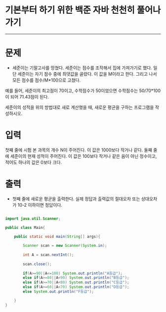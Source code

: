 # 기본부터 하기 위한 백준 자바 천천히 풀어나가기
--------------------------------------------

# 문제
 - 세준이는 기말고사를 망쳤다. 세준이는 점수를 조작해서 집에 가져가기로 했다. 일단 세준이는 자기 점수 중에 최댓값을 골랐다. 이 값을 M이라고 한다. 그리고 나서 모든 점수를 점수/M*100으로 고쳤다.

예를 들어, 세준이의 최고점이 70이고, 수학점수가 50이었으면 수학점수는 50/70*100이 되어 71.43점이 된다.

세준이의 성적을 위의 방법대로 새로 계산했을 때, 새로운 평균을 구하는 프로그램을 작성하시오.
 
# 입력
 첫째 줄에 시험 본 과목의 개수 N이 주어진다. 이 값은 1000보다 작거나 같다. 둘째 줄에 세준이의 현재 성적이 주어진다. 이 값은 100보다 작거나 같은 음이 아닌 정수이고, 적어도 하나의 값은 0보다 크다.

# 출력
 - 첫째 줄에 새로운 평균을 출력한다. 실제 정답과 출력값의 절대오차 또는 상대오차가 10-2 이하이면 정답이다.
 
 
~~~java

import java.util.Scanner;

public class Main{

	public static void main(String[] args){
	
		Scanner scan = new Scanner(System.in);
		
		int A = scan.nextInt();
		
		scan.close();
		
		if(A>=90||A<=100) System.out.println("A등급");
		else if(A>=80||A<90) System.out.println("B등급");
		else if(A>=70||A<80) System.out.println("C등급");
		else if(A>=60||A<70) System.out.println("D등급");
		else System.out.println("F등급");

	}
}
~~~